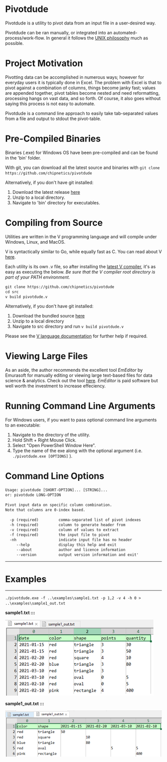 # Pivotdude

Pivotdude is a utility to pivot data from an input file in a user-desired way.

Pivotdude can be ran manually, or integrated into an automated-process/work-flow.  In general it follows the [UNIX philosophy](https://en.wikipedia.org/wiki/Unix_philosophy) much as possible.

# Project Motivation

Pivotting data can be accomplished in numerous ways; however for everyday users it is typically done in Excel.  The problem with Excel is that to pivot against a combination of columns, things become janky fast; values are appended together, pivot tables become nested and need reformatting, processing hangs on vast data, and so forth.  Of course, it also goes without saying this process is not easy to automate.

Pivotdude is a command line approach to easily take tab-separated values from a file and output to stdout the pivot-table.

# Pre-Compiled Binaries

Binaries (.exe) for Windows OS have been pre-compiled and can be found in the 'bin' folder.

With git, you can download all the latest source and binaries with `git clone https://github.com/chipnetics/pivotdude`

Alternatively, if you don't have git installed:

1. Download the latest release [here](https://github.com/chipnetics/pivotdude/archive/refs/heads/master.zip)
2. Unzip to a local directory.
3. Navigate to 'bin' directory for executables.

# Compiling from Source

Utilities are written in the V programming language and will compile under Windows, Linux, and MacOS.

V is syntactically similar to Go, while equally fast as C.  You can read about V [here](https://vlang.io/).

Each utility is its own .v file, so after installing the [latest V compiler](https://github.com/vlang/v/releases/), it's as easy as executing the below.  _Be sure that the V compiler root directory is part of your PATH environment._

```
git clone https://github.com/chipnetics/pivotdude
cd src
v build pivotdude.v
```
Alternatively, if you don't have git installed:

1. Download the bundled source [here](https://github.com/chipnetics/pivotdude/archive/refs/heads/main.zip)
2. Unzip to a local directory
3. Navigate to src directory and run `v build pivotdude.v`

Please see the [V language documentation](https://github.com/vlang/v/blob/master/doc/docs.md) for further help if required.

# Viewing Large Files

As an aside, the author recommends the excellent tool _EmEditor_ by Emurasoft for manually editing or viewing large text-based files for data science & analytics. Check out the tool [here](https://www.emeditor.com/).  _EmEditor_ is paid software but well worth the investment to increase effeciency.

# Running Command Line Arguments

For Windows users, if you want to pass optional command line arguments to an executable:

1. Navigate to the directory of the utility.
2. Hold Shift + Right Mouse Click.
3. Select "Open PowerShell Window Here".
4. Type the name of the exe along with the optional argument (i.e. `./pivotdude.exe [OPTIONS]` ).

# Command Line Options

```
Usage: pivotdude [SHORT-OPTION]... [STRING]...
or: pivotdude LONG-OPTION

Pivot input data on specific column combination.
Note that columns are 0-index based.

  -p (required)         comma-separated list of pivot indexes
  -h (required)         column to generate header from
  -v (required)         column of values to extract
  -f (required)         the input file to pivot
  -nh                   indicate input file has no header
     --help             display this help and exit
     --about            author and licence information
     --version          output version information and exit'
```

***

# Examples

----

`./pivotdude.exe -f ..\examples\sample1.txt -p 1,2 -v 4 -h 0 > ..\examples\sample1_out.txt`

**sample1.txt :::**

![Example 1](img/sample1.png)

**sample1_out.txt :::**

![Example 1](img/sample1_out.png)